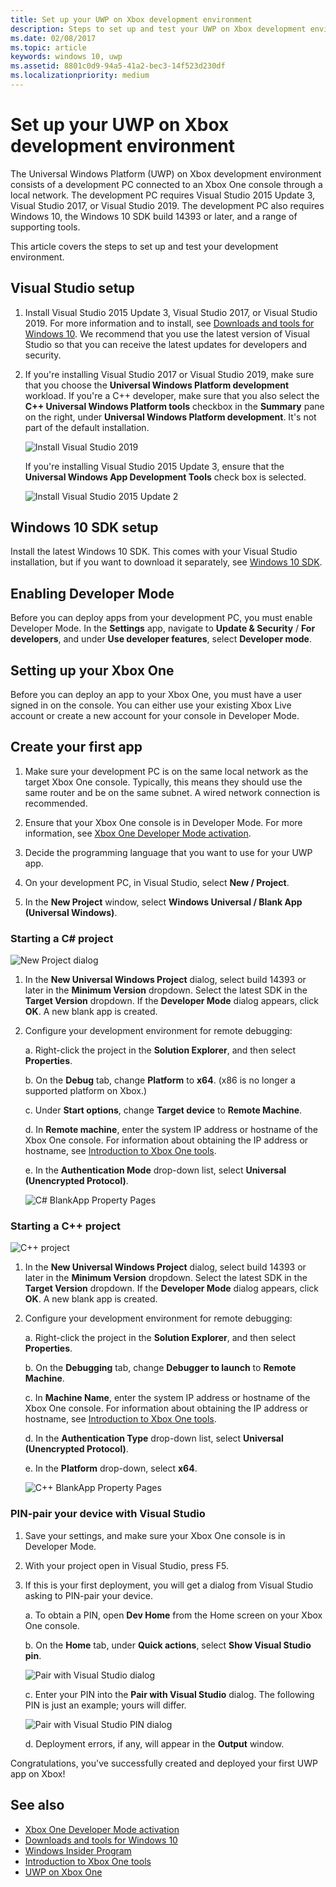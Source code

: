 ```yaml
---
title: Set up your UWP on Xbox development environment
description: Steps to set up and test your UWP on Xbox development environment.
ms.date: 02/08/2017
ms.topic: article
keywords: windows 10, uwp
ms.assetid: 8801c0d9-94a5-41a2-bec3-14f523d230df
ms.localizationpriority: medium
---
```

# Set up your UWP on Xbox development environment

The Universal Windows Platform (UWP) on Xbox development environment consists of a development PC connected to an Xbox One console through a local network.
The development PC requires Visual Studio 2015 Update 3, Visual Studio 2017, or Visual Studio 2019.
The development PC also requires Windows 10, the Windows 10 SDK build 14393 or later, and a range of supporting tools.

This article covers the steps to set up and test your development environment.

## Visual Studio setup

1. Install Visual Studio 2015 Update 3, Visual Studio 2017, or Visual Studio 2019. For more information and to install, see [Downloads and tools for Windows 10](https://dev.windows.com/downloads). We recommend that you use the latest version of Visual Studio so that you can receive the latest updates for developers and security.

2. If you're installing Visual Studio 2017 or Visual Studio 2019, make sure that you choose the **Universal Windows Platform development** workload. If you're a C++ developer, make sure that you also select the **C++ Universal Windows Platform tools** checkbox in the **Summary** pane on the right, under **Universal Windows Platform development**. It's not part of the default installation.

    ![Install Visual Studio 2019](images/development-environment-setup-1.png)

    If you're installing Visual Studio 2015 Update 3, ensure that the **Universal Windows App Development Tools** check box is selected.

    ![Install Visual Studio 2015 Update 2](images/vs_install_tools.png)

## Windows 10 SDK setup

Install the latest Windows 10 SDK. This comes with your Visual Studio installation, but if you want to download it separately, see [Windows 10 SDK](https://developer.microsoft.com/windows/downloads/windows-10-sdk).


## Enabling Developer Mode

Before you can deploy apps from your development PC, you must enable Developer Mode. In the **Settings** app, navigate to **Update & Security** / **For developers**, and under **Use developer features**, select **Developer mode**.

## Setting up your Xbox One

Before you can deploy an app to your Xbox One, you must have a user signed in on the console. 
You can either use your existing Xbox Live account or create a new account for your console in Developer Mode. 

## Create your first app

1. Make sure your development PC is on the same local network as the target Xbox One console. Typically, this means they should use the same router and be on the same subnet. A wired network connection is recommended.

2. Ensure that your Xbox One console is in Developer Mode.  For more information, see [Xbox One Developer Mode activation](devkit-activation.md).

3. Decide the programming language that you want to use for your UWP app.

4. On your development PC, in Visual Studio, select **New / Project**.

5. In the **New Project** window, select **Windows Universal / Blank App (Universal Windows)**.

### Starting a C# project

  ![New Project dialog](images/development-environment-setup-2.png)

1. In the **New Universal Windows Project** dialog, select build 14393 or later in the **Minimum Version** dropdown. Select the latest SDK in the **Target Version** dropdown. If the **Developer Mode** dialog appears, click **OK**. A new blank app is created.

2. Configure your development environment for remote debugging:

    a. Right-click the project in the **Solution Explorer**, and then select **Properties**.

    b. On the **Debug** tab, change **Platform** to **x64**. (x86 is no longer a supported platform on Xbox.)

    c. Under **Start options**, change **Target device** to **Remote Machine**.

    d. In **Remote machine**, enter the system IP address or hostname of the Xbox One console. For information about obtaining the IP address or hostname, see [Introduction to Xbox One tools](introduction-to-xbox-tools.md).

    e. In the **Authentication Mode** drop-down list, select **Universal (Unencrypted Protocol)**.

    ![C# BlankApp Property Pages](images/vs_remote.jpg)

### Starting a C++ project

  ![C++ project](images/development-environment-setup-3.png)

1. In the **New Universal Windows Project** dialog, select build 14393 or later in the **Minimum Version** dropdown. Select the latest SDK in the **Target Version** dropdown. If the **Developer Mode** dialog appears, click **OK**. A new blank app is created.

2. Configure your development environment for remote debugging:

   a. Right-click the project in the **Solution Explorer**, and then select **Properties**.

   b. On the **Debugging** tab, change **Debugger to launch** to **Remote Machine**.

   c. In **Machine Name**, enter the system IP address or hostname of the Xbox One console. For information about obtaining the IP address or hostname, see [Introduction to Xbox One tools](introduction-to-xbox-tools.md).

   d. In the **Authentication Type** drop-down list, select **Universal (Unencrypted Protocol)**.

   e. In the **Platform** drop-down, select **x64**.

    ![C++ BlankApp Property Pages](images/development-environment-setup-4.png)

### PIN-pair your device with Visual Studio

1. Save your settings, and make sure your Xbox One console is in Developer Mode.

2. With your project open in Visual Studio, press F5.

3. If this is your first deployment, you will get a dialog from Visual Studio asking to PIN-pair your device.

    a. To obtain a PIN, open **Dev Home** from the Home screen on your Xbox One console.

    b. On the **Home** tab, under **Quick actions**, select **Show Visual Studio pin**.
  
    ![Pair with Visual Studio dialog](images/development-environment-setup-5.png)

    c. Enter your PIN into the **Pair with Visual Studio** dialog. The following PIN is just an example; yours will differ.

    ![Pair with Visual Studio PIN dialog](images/devhome_pin.png)

    d. Deployment errors, if any, will appear in the **Output** window.

Congratulations, you've successfully created and deployed your first UWP app on Xbox!

## See also
- [Xbox One Developer Mode activation](devkit-activation.md)  
- [Downloads and tools for Windows 10](https://dev.windows.com/downloads)  
- [Windows Insider Program](https://go.microsoft.com/fwlink/?LinkId=780552)  
- [Introduction to Xbox One tools](introduction-to-xbox-tools.md) 
- [UWP on Xbox One](index.md)
